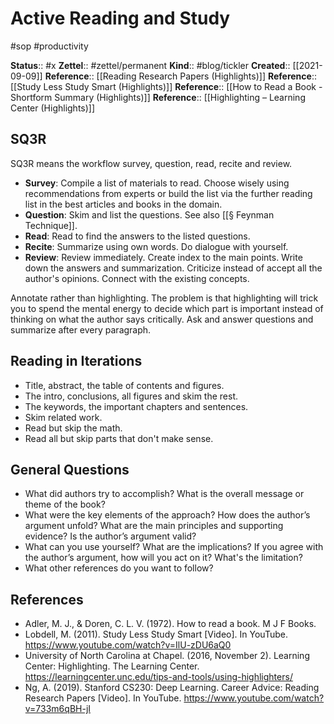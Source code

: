 # Active Reading and Study

#sop #productivity

**Status**:: #x
**Zettel**:: #zettel/permanent
**Kind**:: #blog/tickler
**Created**:: [[2021-09-09]]
**Reference**:: [[Reading Research Papers (Highlights)]]
**Reference**:: [[Study Less Study Smart (Highlights)]]
**Reference**:: [[How to Read a Book - Shortform Summary (Highlights)]]
**Reference**:: [[Highlighting – Learning Center (Highlights)]]

## SQ3R

SQ3R means the workflow survey, question, read, recite and review.

- **Survey**: Compile a list of materials to read. Choose wisely using recommendations from experts or build the list via the further reading list in the best articles and books in the domain.
- **Question**: Skim and list the questions. See also [[§ Feynman Technique]].
- **Read**: Read to find the answers to the listed questions.
- **Recite**: Summarize using own words. Do dialogue with yourself.
- **Review**: Review immediately. Create index to the main points. Write down the answers and summarization. Criticize instead of accept all the author's opinions. Connect with the existing concepts.

Annotate rather than highlighting.  The problem is that highlighting will trick you to spend the mental energy to decide which part is important instead of thinking on what the author says critically. Ask and answer questions and summarize after every paragraph.

## Reading in Iterations

- Title, abstract, the table of contents and figures.
- The intro, conclusions, all figures and skim the rest.
- The keywords, the important chapters and sentences.
- Skim related work.
- Read but skip the math.
- Read all but skip parts that don't make sense.

## General Questions

 - What did authors try to accomplish? What is the overall message or theme of the book?
 - What were the key elements of the approach? How does the author’s argument unfold? What are the main principles and supporting evidence? Is the author’s argument valid?
 - What can you use yourself? What are the implications? If you agree with the author’s argument, how will you act on it? What's the limitation?
 - What other references do you want to follow?

## References

- Adler, M. J., &#38; Doren, C. L. V. (1972). How to read a book. M J F Books.
- Lobdell, M. (2011). Study Less Study Smart [Video]. In YouTube. https://www.youtube.com/watch?v=IlU-zDU6aQ0
- University of North Carolina at Chapel. (2016, November 2). Learning Center: Highlighting. The Learning Center. https://learningcenter.unc.edu/tips-and-tools/using-highlighters/
- Ng, A. (2019). Stanford CS230: Deep Learning. Career Advice: Reading Research Papers [Video]. In YouTube. https://www.youtube.com/watch?v=733m6qBH-jI
